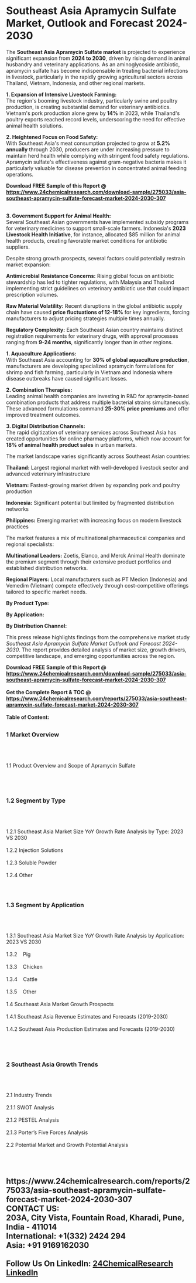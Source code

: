 <h1>Southeast Asia Apramycin Sulfate Market, Outlook and Forecast 2024-2030</h1><p>The <strong>Southeast Asia Apramycin Sulfate market</strong> is projected to experience significant expansion from <strong>2024 to 2030</strong>, driven by rising demand in animal husbandry and veterinary applications. As an aminoglycoside antibiotic, apramycin sulfate has become indispensable in treating bacterial infections in livestock, particularly in the rapidly growing agricultural sectors across Thailand, Vietnam, Indonesia, and other regional markets.</p><p><strong>1. Expansion of Intensive Livestock Farming:</strong><br>
The region's booming livestock industry, particularly swine and poultry production, is creating substantial demand for veterinary antibiotics. Vietnam's pork production alone grew by <strong>14%</strong> in 2023, while Thailand's poultry exports reached record levels, underscoring the need for effective animal health solutions.</p><p><strong>2. Heightened Focus on Food Safety:</strong><br>
With Southeast Asia's meat consumption projected to grow at <strong>5.2% annually</strong> through 2030, producers are under increasing pressure to maintain herd health while complying with stringent food safety regulations. Apramycin sulfate's effectiveness against gram-negative bacteria makes it particularly valuable for disease prevention in concentrated animal feeding operations.</p><div><b>Download FREE Sample of this Report @ 
            <a href="https://www.24chemicalresearch.com/download-sample/275033/asia-southeast-apramycin-sulfate-forecast-market-2024-2030-307">
            https://www.24chemicalresearch.com/download-sample/275033/asia-southeast-apramycin-sulfate-forecast-market-2024-2030-307</a></b></div><br><p><strong>3. Government Support for Animal Health:</strong><br>
Several Southeast Asian governments have implemented subsidy programs for veterinary medicines to support small-scale farmers. Indonesia's <strong>2023 Livestock Health Initiative</strong>, for instance, allocated $85 million for animal health products, creating favorable market conditions for antibiotic suppliers.</p><p>Despite strong growth prospects, several factors could potentially restrain market expansion:</p><p><strong>Antimicrobial Resistance Concerns:</strong> Rising global focus on antibiotic stewardship has led to tighter regulations, with Malaysia and Thailand implementing strict guidelines on veterinary antibiotic use that could impact prescription volumes.</p><p><strong>Raw Material Volatility:</strong> Recent disruptions in the global antibiotic supply chain have caused <strong>price fluctuations of 12-18%</strong> for key ingredients, forcing manufacturers to adjust pricing strategies multiple times annually.</p><p><strong>Regulatory Complexity:</strong> Each Southeast Asian country maintains distinct registration requirements for veterinary drugs, with approval processes ranging from <strong>9-24 months</strong>, significantly longer than in other regions.</p><p><strong>1. Aquaculture Applications:</strong><br>
With Southeast Asia accounting for <strong>30% of global aquaculture production</strong>, manufacturers are developing specialized apramycin formulations for shrimp and fish farming, particularly in Vietnam and Indonesia where disease outbreaks have caused significant losses.</p><p><strong>2. Combination Therapies:</strong><br>
Leading animal health companies are investing in R&amp;D for apramycin-based combination products that address multiple bacterial strains simultaneously. These advanced formulations command <strong>25-30% price premiums</strong> and offer improved treatment outcomes.</p><p><strong>3. Digital Distribution Channels:</strong><br>
The rapid digitization of veterinary services across Southeast Asia has created opportunities for online pharmacy platforms, which now account for <strong>18% of animal health product sales</strong> in urban markets.</p><p>The market landscape varies significantly across Southeast Asian countries:</p><p><strong>Thailand:</strong> Largest regional market with well-developed livestock sector and advanced veterinary infrastructure</p><p><strong>Vietnam:</strong> Fastest-growing market driven by expanding pork and poultry production</p><p><strong>Indonesia:</strong> Significant potential but limited by fragmented distribution networks</p><p><strong>Philippines:</strong> Emerging market with increasing focus on modern livestock practices</p><p>The market features a mix of multinational pharmaceutical companies and regional specialists:</p><p><strong>Multinational Leaders:</strong> Zoetis, Elanco, and Merck Animal Health dominate the premium segment through their extensive product portfolios and established distribution networks.</p><p><strong>Regional Players:</strong> Local manufacturers such as PT Medion (Indonesia) and Vemedim (Vietnam) compete effectively through cost-competitive offerings tailored to specific market needs.</p><p><strong>By Product Type:</strong></p><p><strong>By Application:</strong></p><p><strong>By Distribution Channel:</strong></p><p>This press release highlights findings from the comprehensive market study <em>Southeast Asia Apramycin Sulfate Market Outlook and Forecast 2024-2030</em>. The report provides detailed analysis of market size, growth drivers, competitive landscape, and emerging opportunities across the region.</p><div><b>Download FREE Sample of this Report @ 
            <a href="https://www.24chemicalresearch.com/download-sample/275033/asia-southeast-apramycin-sulfate-forecast-market-2024-2030-307">
            https://www.24chemicalresearch.com/download-sample/275033/asia-southeast-apramycin-sulfate-forecast-market-2024-2030-307</a></b></div><br><div><b>Get the Complete Report & TOC @ 
            <a href="https://www.24chemicalresearch.com/reports/275033/asia-southeast-apramycin-sulfate-forecast-market-2024-2030-307">
            https://www.24chemicalresearch.com/reports/275033/asia-southeast-apramycin-sulfate-forecast-market-2024-2030-307</a></b></div><br>
            <b>Table of Content:</b><p><h2><span style="font-size:16px"><strong>1 Market Overview&nbsp;&nbsp; &nbsp;</strong></span></h2><br />
<br />
<p>1.1 Product Overview and Scope of Apramycin Sulfate&nbsp;</p><br />
<br />
<h2><strong><span style="font-size:16px">1.2 Segment by Type&nbsp;&nbsp; &nbsp;</span></strong></h2><br />
<br />
<p>1.2.1 Southeast Asia Market Size YoY Growth Rate Analysis by Type: 2023 VS 2030&nbsp;&nbsp; &nbsp;<br /><br />
1.2.2 Injection Solutions&nbsp;&nbsp; &nbsp;<br /><br />
1.2.3 Soluble Powder<br /><br />
1.2.4 Other<br /><br />
<br />
<h2><span style="font-size:16px"><strong>1.3 Segment by Application&nbsp;&nbsp;</strong></span></h2><br />
<br />
<p>1.3.1 Southeast Asia Market Size YoY Growth Rate Analysis by Application: 2023 VS 2030&nbsp;&nbsp; &nbsp;<br /><br />
1.3.2&nbsp;&nbsp; &nbsp;Pig<br /><br />
1.3.3&nbsp;&nbsp; &nbsp;Chicken<br /><br />
1.3.4&nbsp;&nbsp; &nbsp;Cattle<br /><br />
1.3.5&nbsp;&nbsp; &nbsp;Other<br /><br />
1.4 Southeast Asia Market Growth Prospects&nbsp;&nbsp; &nbsp;<br /><br />
1.4.1 Southeast Asia Revenue Estimates and Forecasts (2019-2030)&nbsp;&nbsp; &nbsp;<br /><br />
1.4.2 Southeast Asia Production Estimates and Forecasts (2019-2030)&nbsp;&nbsp;</p><br />
<br />
<h2><span style="font-size:16px"><strong>2 Southeast Asia Growth Trends&nbsp;&nbsp; &nbsp;</strong></span></h2><br />
<br />
<p>2.1 Industry Trends&nbsp;&nbsp; &nbsp;<br /><br />
2.1.1 SWOT Analysis&nbsp;&nbsp; &nbsp;<br /><br />
2.1.2 PESTEL Analysis&nbsp;&nbsp; &nbsp;<br /><br />
2.1.3 Porter&rsquo;s Five Forces Analysis&nbsp;&nbsp; &nbsp;<br /><br />
2.2 Potential Market and Growth Potential Analysis&nbsp;&nbsp; &nbsp;</p><br />
<br />
<h2><span style="font-size:</p><div><b>Get the Complete Report & TOC @ 
            <a href="https://www.24chemicalresearch.com/reports/275033/asia-southeast-apramycin-sulfate-forecast-market-2024-2030-307">
            https://www.24chemicalresearch.com/reports/275033/asia-southeast-apramycin-sulfate-forecast-market-2024-2030-307</a></b></div><br><b>CONTACT US:</b><br>
            203A, City Vista, Fountain Road, Kharadi, Pune, India - 411014<br>
            International: +1(332) 2424 294<br>
            Asia: +91 9169162030 <br><br>
            Follow Us On LinkedIn: <a href="https://www.linkedin.com/company/24chemicalresearch/">24ChemicalResearch LinkedIn</a>